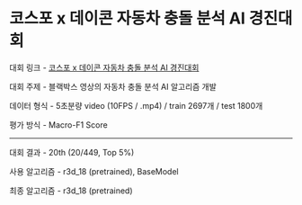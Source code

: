 # 코스포 x 데이콘 자동차 충돌 분석 AI 경진대회

대회 링크 - 
[코스포 x 데이콘 자동차 충돌 분석 AI 경진대회](https://dacon.io/competitions/official/236064/overview/description)

대회 주제 - 
블랙박스 영상의 자동차 충돌 분석 AI 알고리즘 개발

데이터 형식 - 5초분량 video (10FPS / .mp4) / train 2697개 / test 1800개

평가 방식 - Macro-F1 Score

---

대회 결과 - 20th (20/449, Top 5%)

사용 알고리즘 - r3d_18 (pretrained), BaseModel

최종 알고리즘 - r3d_18 (pretrained)